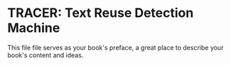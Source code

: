 # TRACER: Text Reuse Detection Machine

This file file serves as your book's preface, a great place to describe your book's content and ideas.

